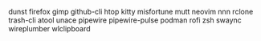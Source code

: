 dunst
firefox
gimp
github-cli
htop
kitty
misfortune
mutt
neovim
nnn
rclone
trash-cli
atool
unace
pipewire
pipewire-pulse
podman
rofi
zsh
swaync
wireplumber
wlclipboard
